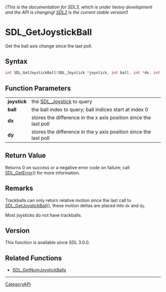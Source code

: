 ###### (This is the documentation for SDL3, which is under heavy development and the API is changing! [SDL2](https://wiki.libsdl.org/SDL2/) is the current stable version!)
# SDL_GetJoystickBall

Get the ball axis change since the last poll.

## Syntax

```c
int SDL_GetJoystickBall(SDL_Joystick *joystick, int ball, int *dx, int *dy);

```

## Function Parameters

|                  |                                                                  |
| ---------------- | ---------------------------------------------------------------- |
| **joystick**     | the [SDL_Joystick](SDL_Joystick) to query                        |
| **ball**         | the ball index to query; ball indices start at index 0           |
| **dx**           | stores the difference in the x axis position since the last poll |
| **dy**           | stores the difference in the y axis position since the last poll |

## Return Value

Returns 0 on success or a negative error code on failure; call
[SDL_GetError](SDL_GetError)() for more information.

## Remarks

Trackballs can only return relative motion since the last call to
[SDL_GetJoystickBall](SDL_GetJoystickBall)(), these motion deltas are
placed into `dx` and `dy`.

Most joysticks do not have trackballs.

## Version

This function is available since SDL 3.0.0.

## Related Functions

* [SDL_GetNumJoystickBalls](SDL_GetNumJoystickBalls)

----
[CategoryAPI](CategoryAPI)

